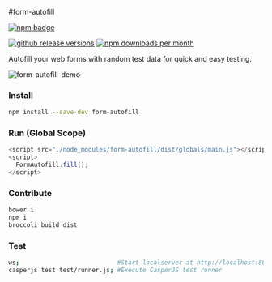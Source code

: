 #form-autofill

[![npm badge][npm-badge-png]][npm-url]

[![github release versions][github-release-svg]][github-release-url]
[![npm downloads per month][npm-dm-badge-svg]][npm-url]

Autofill your web forms with random test data for quick and easy testing.

![form-autofill-demo](http://recordit.co/IQyjCsR7gh/gif)

### Install
```bash
npm install --save-dev form-autofill
```

### Run (Global Scope)
```js
<script src="./node_modules/form-autofill/dist/globals/main.js"></script>
<script>
  FormAutofill.fill();
</script>
```

### Contribute
```bash
bower i
npm i
broccoli build dist
```

### Test
```bash
ws;                           #Start localserver at http://localhost:8000
casperjs test test/runner.js; #Execute CasperJS test runner
```

[npm-url]: https://npmjs.com/package/form-autofill
[github-release-url]: https://github.com/alexdiliberto/form-autofill/releases
[npm-dm-badge-svg]: https://img.shields.io/npm/dm/form-autofill.svg
[npm-badge-png]: https://nodei.co/npm/form-autofill.png?downloads=true&stars=true
[github-release-svg]: https://img.shields.io/github/release/alexdiliberto/form-autofill.svg

